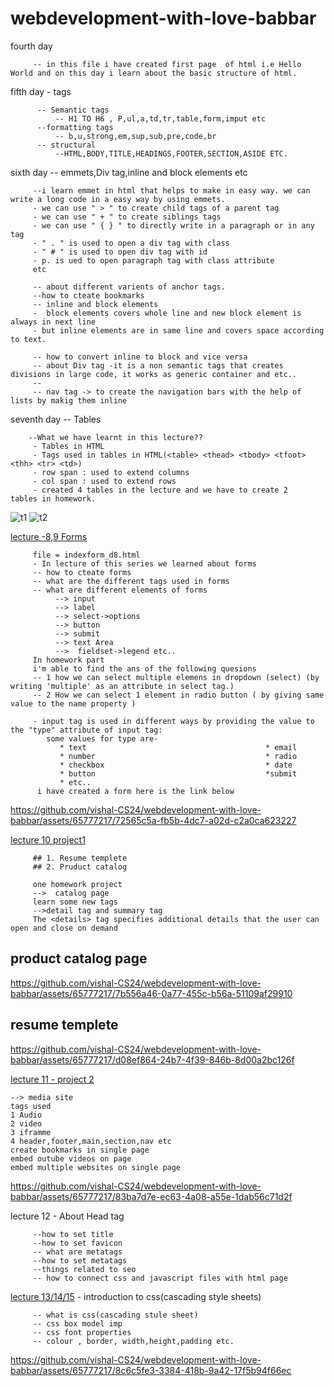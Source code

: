 # webdevelopment-with-love-babbar
fourth day

         -- in this file i have created first page  of html i.e Hello World and on this day i learn about the basic structure of html.

fifth day - tags 

          -- Semantic tags
              -- H1 TO H6 , P,ul,a,td,tr,table,form,imput etc
          --formatting tags
              -- b,u,strong,em,sup,sub,pre,code,br
          -- structural 
              --HTML,BODY,TITLE,HEADINGS,FOOTER,SECTION,ASIDE ETC.
              
sixth day -- emmets,Div tag,inline and block elements etc

         --i learn emmet in html that helps to make in easy way. we can write a long code in a easy way by using emmets.
         - we can use " > " to create child tags of a parent tag
         - we can use " + " to create siblings tags
         - we can use " { } " to directly write in a paragraph or in any tag
         - " . " is used to open a div tag with class
         - " # " is used to open div tag with id
         - p. is ued to open paragraph tag with class attribute
         etc
         
         -- about different varients of anchor tags.
         --how to cteate bookmarks
         -- inline and block elements
         -  block elements covers whole line and new block element is always in next line
         - but inline elements are in same line and covers space according to text.
         
         -- how to convert inline to block and vice versa
         -- about Div tag -it is a non semantic tags that creates divisions in large code, it works as generic container and etc..
         --
         -- nav tag -> to create the navigation bars with the help of lists by makig them inline
seventh day  -- Tables
        
        --What we have learnt in this lecture??
         - Tables in HTML
         - Tags used in tables in HTML(<table> <thead> <tbody> <tfoot> <thh> <tr> <td>)
         - row span : used to extend columns
         - col span : used to extend rows
         - created 4 tables in the lecture and we have to create 2 tables in homework.
![t1](https://github.com/vishal-CS24/webdevelopment-with-love-babbar/assets/65777217/aec9dfe7-a3fb-47de-b2da-c0860252e17e)
![t2](https://github.com/vishal-CS24/webdevelopment-with-love-babbar/assets/65777217/c35bd091-1626-49a5-ac2e-09faa101e0ad)
  
 [lecture -8,9 Forms](indexform_d8.html)
         
         file = indexform_d8.html
         - In lecture of this series we learned about forms 
         -- how to cteate forms 
         -- what are the different tags used in forms
         -- what are different elements of forms
              --> input
              --> label
              --> select->options
              --> button
              --> submit
              --> text Area
              -->  fieldset->legend etc..
         In homework part
         i'm able to find the ans of the following quesions
         -- 1 how we can select multiple elemens in dropdown (select) (by writing 'multiple' as an attribute in select tag.)
         -- 2 How we can select 1 element in radio button ( by giving same value to the name property )
         
         - input tag is used in different ways by providing the value to the "type" attribute of input tag:
            some values for type are-
               * text                                        * email
               * number                                      * radio
               * checkbox                                    * date
               * button                                      *submit
               * etc..
          i have created a form here is the link below


https://github.com/vishal-CS24/webdevelopment-with-love-babbar/assets/65777217/72565c5a-fb5b-4dc7-a02d-c2a0ca623227              

         
[lecture 10 project1 ](d-10-project1_reusme.html)

         ## 1. Resume templete
         ## 2. Pruduct catalog
         
         one homework project
         -->  catalog page
         learn some new tags 
         -->detail tag and summary tag
         The <details> tag specifies additional details that the user can open and close on demand
         
## product catalog page

https://github.com/vishal-CS24/webdevelopment-with-love-babbar/assets/65777217/7b556a46-0a77-455c-b56a-51109af29910

## resume templete


https://github.com/vishal-CS24/webdevelopment-with-love-babbar/assets/65777217/d08ef864-24b7-4f39-846b-8d00a2bc126f




 [lecture 11 - project 2 ](d-11media.html)
   
    --> media site
    tags used 
    1 Audio
    2 video
    3 iframme
    4 header,footer,main,section,nav etc
    create bookmarks in single page 
    embed outube videos on page
    embed multiple websites on single page
    
 
 

https://github.com/vishal-CS24/webdevelopment-with-love-babbar/assets/65777217/83ba7d7e-ec63-4a08-a55e-1dab56c71d2f


 
lecture 12 - About Head tag

         --how to set title
         --how to set favicon
         -- what are metatags
         --how to set metatags
         --things related to seo
         -- how to connect css and javascript files with html page 
[lecture 13/14/15](css-boxmodel-properties.html) - introduction to css(cascading style sheets)

         -- what is css(cascading stule sheet)
         -- css box model imp
         -- css font properties 
         -- colour , border, width,height,padding etc.
https://github.com/vishal-CS24/webdevelopment-with-love-babbar/assets/65777217/8c6c5fe3-3384-418b-9a42-17f5b94f66ec


